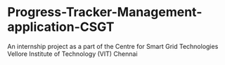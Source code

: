 # Progress-Tracker-Management-application-CSGT
An internship project as a part of the Centre for Smart Grid Technologies Vellore Institute of Technology (VIT) Chennai
